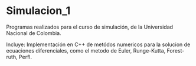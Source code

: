 # Simulacion_1
Programas realizados para el curso de simulación, de la Universidad Nacional de Colombia.

Incluye:
Implementación en C++ de metódos numericos para la solucion de ecuaciones diferenciales, como el metodo de Euler, Runge-Kutta, Forest-ruth, Perfl.


